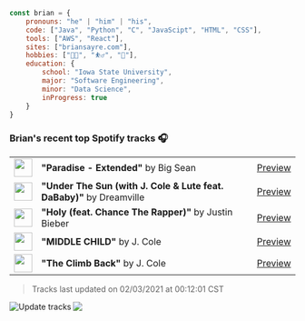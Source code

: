```javascript
const brian = {
    pronouns: "he" | "him" | "his",
    code: ["Java", "Python", "C", "JavaScipt", "HTML", "CSS"],
    tools: ["AWS", "React"],
    sites: ["briansayre.com"],
    hobbies: ["👨‍💻", "⛹️‍♂️", "🍳"],
    education: {
        school: "Iowa State University",
        major: "Software Engineering",
        minor: "Data Science",
        inProgress: true
    }
}
```

### Brian's recent top Spotify tracks 🎧
<table>
<!-- top_tracks starts -->
    <tr>
        <td> <img height="32px" src="https://i.scdn.co/image/ab67616d0000485150192d5f728fea13fb3af203"> </td>
        <td> <b>"Paradise - Extended"</b> by Big Sean</td>
        <td> <a href="https://p.scdn.co/mp3-preview/d881c68c2533d1fb69b2d3b2cc384767ef970f41?cid=856b16ed1b17433b9b4ee14b5a0c5a87" target="_blank" > Preview </a> </td>
    </tr>
    <tr>
        <td> <img height="32px" src="https://i.scdn.co/image/ab67616d00004851a145ed96ce61bf4201d619c3"> </td>
        <td> <b>"Under The Sun (with J. Cole & Lute feat. DaBaby)"</b> by Dreamville</td>
        <td> <a href="https://p.scdn.co/mp3-preview/23b0826807784f6c040af3252f6be2828487c54b?cid=856b16ed1b17433b9b4ee14b5a0c5a87" target="_blank" > Preview </a> </td>
    </tr>
    <tr>
        <td> <img height="32px" src="https://i.scdn.co/image/ab67616d00004851572c68f79b356c21202e248c"> </td>
        <td> <b>"Holy (feat. Chance The Rapper)"</b> by Justin Bieber</td>
        <td> <a href="https://p.scdn.co/mp3-preview/beb1ac2c4126da7b23f1e47069e541090e5e6637?cid=856b16ed1b17433b9b4ee14b5a0c5a87" target="_blank" > Preview </a> </td>
    </tr>
    <tr>
        <td> <img height="32px" src="https://i.scdn.co/image/ab67616d00004851c0ae820e3b64854de4642101"> </td>
        <td> <b>"MIDDLE CHILD"</b> by J. Cole</td>
        <td> <a href="https://p.scdn.co/mp3-preview/88b532ba52e4ecfd39d5a3a40d26c06b3ed0dd09?cid=856b16ed1b17433b9b4ee14b5a0c5a87" target="_blank" > Preview </a> </td>
    </tr>
    <tr>
        <td> <img height="32px" src="https://i.scdn.co/image/ab67616d000048517a6aa18b884bea97981b7542"> </td>
        <td> <b>"The Climb Back"</b> by J. Cole</td>
        <td> <a href="https://p.scdn.co/mp3-preview/78dd66d030c2e323f2ada6f638bb5a5e2ceeb4f4?cid=856b16ed1b17433b9b4ee14b5a0c5a87" target="_blank" > Preview </a> </td>
    </tr>
<!-- top_tracks ends -->
</table>

<!-- last_updated starts -->
> Tracks last updated on 02/03/2021 at 00:12:01 CST
<!-- last_updated ends -->

<a href="https://github.com/briansayre/briansayre/actions?query=workflow%3A%22Update+Spotify+tracks%22"><img src="https://github.com/briansayre/briansayre/workflows/Update%20Spotify%20tracks/badge.svg" align="left" alt="Update tracks"></a>

![](https://visitor-badge.glitch.me/badge?page_id=briansayre.briansayre)
